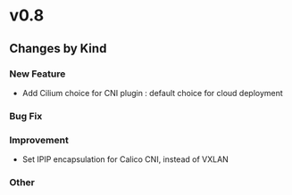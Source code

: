 # v0.8

## Changes by Kind

### New Feature

- Add Cilium choice for CNI plugin : default choice for cloud deployment

### Bug Fix

### Improvement

- Set IPIP encapsulation for Calico CNI, instead of VXLAN 

### Other
